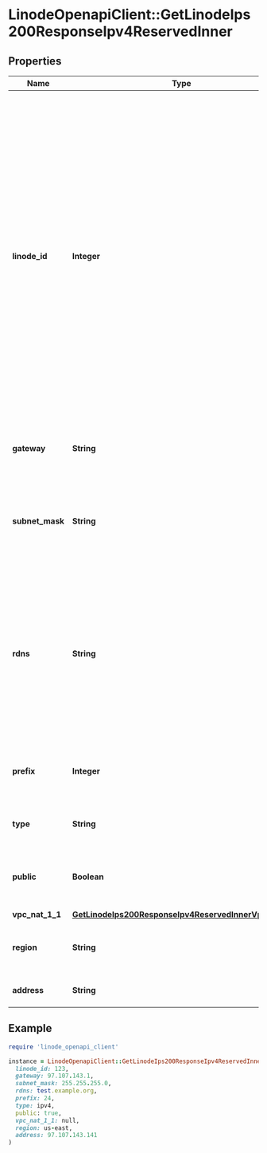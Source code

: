 # LinodeOpenapiClient::GetLinodeIps200ResponseIpv4ReservedInner

## Properties

| Name | Type | Description | Notes |
| ---- | ---- | ----------- | ----- |
| **linode_id** | **Integer** | __Read-only__ The ID of the Linode this address currently belongs to. For IPv4 addresses, this is by default the Linode that this address was assigned to on creation, and these addresses my be moved using the [Assign IPv4s to Linodes](https://techdocs.akamai.com/linode-api/reference/post-assign-ipv4s) operation. For SLAAC and link-local addresses, this value may not be changed. | [optional][readonly] |
| **gateway** | **String** | __Read-only__ The default gateway for this address. | [optional][readonly] |
| **subnet_mask** | **String** | __Read-only__ The mask that separates host bits from network bits for this address. | [optional][readonly] |
| **rdns** | **String** | The reverse DNS assigned to this address. For public IPv4 addresses, this will be set to a default value provided by Linode if not explicitly set. | [optional] |
| **prefix** | **Integer** | __Read-only__ The number of bits set in the subnet mask. | [optional][readonly] |
| **type** | **String** | __Read-only__ The type of address this is. | [optional][readonly] |
| **public** | **Boolean** | __Read-only__ Whether this is a public or private IP address. | [optional][readonly] |
| **vpc_nat_1_1** | [**GetLinodeIps200ResponseIpv4ReservedInnerVpcNat11**](GetLinodeIps200ResponseIpv4ReservedInnerVpcNat11.md) |  | [optional] |
| **region** | **String** | __Read-only__ The Region this IP address resides in. | [optional][readonly] |
| **address** | **String** | __Read-only__ The IP address. | [optional][readonly] |

## Example

```ruby
require 'linode_openapi_client'

instance = LinodeOpenapiClient::GetLinodeIps200ResponseIpv4ReservedInner.new(
  linode_id: 123,
  gateway: 97.107.143.1,
  subnet_mask: 255.255.255.0,
  rdns: test.example.org,
  prefix: 24,
  type: ipv4,
  public: true,
  vpc_nat_1_1: null,
  region: us-east,
  address: 97.107.143.141
)
```

